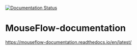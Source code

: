 [![Documentation Status](https://readthedocs.org/projects/mouseflow-documentation/badge/?version=latest)](https://mouseflow-documentation.readthedocs.io/en/latest/?badge=latest)

# MouseFlow-documentation

https://mouseflow-documentation.readthedocs.io/en/latest/
